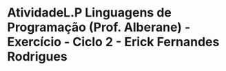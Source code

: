 # AtividadeL.P Linguagens de Programação (Prof. Alberane) - Exercício - Ciclo 2 - Erick Fernandes Rodrigues
